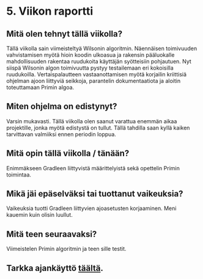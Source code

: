 # 5. Viikon raportti

## Mitä olen tehnyt tällä viikolla?

Tällä viikolla sain viimeisteltyä Wilsonin algoritmin. Näennäisen toimivuuden vahvistamisen myötä hioin koodin ulkoasua
ja rakensin pääluokalle mahdollisuuden rakentaa ruudukoita käyttäjän syötteisiin pohjautuen. Nyt siispä Wilsonin algon
toimivuutta pystyy testailemaan eri kokoisilla ruudukoilla. Vertaispalautteen vastaanottamisen myötä korjailin
kriittisiä ohjelman ajoon liittyviä seikkoja, parantelin dokumentaatiota ja aloitin toteuttamaan Primin algoa.

## Miten ohjelma on edistynyt?

Varsin mukavasti. Tällä viikolla olen saanut varattua enemmän aikaa projektille, jonka myötä edistystä on tullut. Tällä
tahdilla saan kyllä kaiken tarvittavan valmiiksi ennen periodin loppua.

## Mitä opin tällä viikolla / tänään?

Enimmäkseen Gradleen liittyvistä määrittelyistä sekä opettelin Primin toimintaa.

## Mikä jäi epäselväksi tai tuottanut vaikeuksia?

Vaikeuksia tuotti Gradleen liittyvien ajoasetusten korjaaminen. Meni kauemin kuin olisin luullut.

## Mitä teen seuraavaksi?

Viimeistelen Primin algoritmin ja teen sille testit.

## Tarkka ajankäyttö [täältä](../tuntikirjanpito.md).